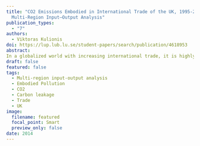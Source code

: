 ```yaml
---
title: "CO2 Emissions Embodied in International Trade of the UK, 1995-2009: A
  Multi-Region Input–Output Analysis"
publication_types:
  - "7"
authors:
  - Viktoras Kulionis
doi: https://lup.lub.lu.se/student-papers/search/publication/4618953
abstract:
In a globalized world with increasing international trade, it is highly important to accurately determine environmental impacts resulting from pollution embodied in trade. This study examines carbon dioxide (CO2) emissions embodied in international trade of the United Kingdom from a consumption perspective, rather than the more conventional production side, during the period 1995-2009. The analysis is based on Multi-Region Input Output (MRIO) model covering 35 sectors and 41 countries. The results show that during the entire study period CO2 emissions associated with UK imports from abroad were greater than CO2 emissions associated with UK exports. The balance of emissions embodied in trade has grown from -48 MtCO2 in 1995 to -110 MtCO2 in 2009. The share of imports from non-Annex B countries have risen by more than 10% since 1995 and accounted to 35% (57% when RoW is considered as non-Annex B region) of all imports in 2009. The results of this study also show that on average 68% of emissions embodied in UK imports originate from energy intensive manufacturing sectors and additional 8% from energy intensive non-manufacturing sectors. In contrast to production based emissions, consumption based accounts clearly show that global CO2 emissions associated with UK consumption have not declined over time but actually increased.
draft: false
featured: false
tags:
  - Multi-region input-output analysis
  - Embodied Pollution
  - CO2
  - Carbon leakage
  - Trade
  - UK
image:
  filename: featured
  focal_point: Smart
  preview_only: false
date: 2014
---
```

